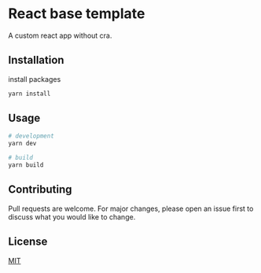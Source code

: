 # React base template

A custom react app without cra.

## Installation

install packages

```bash
yarn install
```

## Usage

```bash
# development
yarn dev

# build
yarn build
```

## Contributing

Pull requests are welcome. For major changes, please open an issue first
to discuss what you would like to change.

## License

[MIT](https://choosealicense.com/licenses/mit/)
